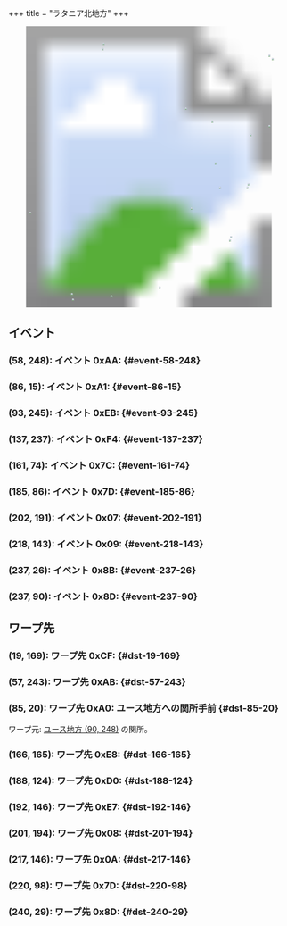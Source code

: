 +++
title = "ラタニア北地方"
+++

<!-- SVG {{{ -->
<svg width="1536" height="1536" viewbox="0 0 2048 2048">
<defs>
<image id="svg-asset-bg" width="2048" height="2048" href="map-04.webp" />
<image id="svg-asset-event" width="16" height="16" href="icon-event.png" />
<image id="svg-asset-destination" width="16" height="16" href="icon-destination.png" />
</defs>
<use href="#svg-asset-bg" x="0" y="0"></use>
<a href="#event-58-248">
<use href="#svg-asset-event" x="464" y="1984"><title>(58, 248): イベント 0xAA</title></use>
</a>
<a href="#event-86-15">
<use href="#svg-asset-event" x="688" y="120"><title>(86, 15): イベント 0xA1</title></use>
</a>
<a href="#event-93-245">
<use href="#svg-asset-event" x="744" y="1960"><title>(93, 245): イベント 0xEB</title></use>
</a>
<a href="#event-137-237">
<use href="#svg-asset-event" x="1096" y="1896"><title>(137, 237): イベント 0xF4</title></use>
</a>
<a href="#event-161-74">
<use href="#svg-asset-event" x="1288" y="592"><title>(161, 74): イベント 0x7C</title></use>
</a>
<a href="#event-185-86">
<use href="#svg-asset-event" x="1480" y="688"><title>(185, 86): イベント 0x7D</title></use>
</a>
<a href="#event-202-191">
<use href="#svg-asset-event" x="1616" y="1528"><title>(202, 191): イベント 0x07</title></use>
</a>
<a href="#event-218-143">
<use href="#svg-asset-event" x="1744" y="1144"><title>(218, 143): イベント 0x09</title></use>
</a>
<a href="#event-237-26">
<use href="#svg-asset-event" x="1896" y="208"><title>(237, 26): イベント 0x8B</title></use>
</a>
<a href="#event-237-90">
<use href="#svg-asset-event" x="1896" y="720"><title>(237, 90): イベント 0x8D</title></use>
</a>
<a href="#dst-201-194">
<use href="#svg-asset-destination" x="1608" y="1552"><title>(201, 194): ワープ先 0x08</title></use>
</a>
<a href="#dst-217-146">
<use href="#svg-asset-destination" x="1736" y="1168"><title>(217, 146): ワープ先 0x0A</title></use>
</a>
<a href="#dst-220-98">
<use href="#svg-asset-destination" x="1760" y="784"><title>(220, 98): ワープ先 0x7D</title></use>
</a>
<a href="#dst-240-29">
<use href="#svg-asset-destination" x="1920" y="232"><title>(240, 29): ワープ先 0x8D</title></use>
</a>
<a href="#dst-85-20">
<use href="#svg-asset-destination" x="680" y="160"><title>(85, 20): ワープ先 0xA0: ユース地方への関所手前</title></use>
</a>
<a href="#dst-57-243">
<use href="#svg-asset-destination" x="456" y="1944"><title>(57, 243): ワープ先 0xAB</title></use>
</a>
<a href="#dst-19-169">
<use href="#svg-asset-destination" x="152" y="1352"><title>(19, 169): ワープ先 0xCF</title></use>
</a>
<a href="#dst-188-124">
<use href="#svg-asset-destination" x="1504" y="992"><title>(188, 124): ワープ先 0xD0</title></use>
</a>
<a href="#dst-192-146">
<use href="#svg-asset-destination" x="1536" y="1168"><title>(192, 146): ワープ先 0xE7</title></use>
</a>
<a href="#dst-166-165">
<use href="#svg-asset-destination" x="1328" y="1320"><title>(166, 165): ワープ先 0xE8</title></use>
</a>
</svg>
<!-- }}} -->


## イベント

### (58, 248): イベント 0xAA:  {#event-58-248}

### (86, 15): イベント 0xA1:  {#event-86-15}

### (93, 245): イベント 0xEB:  {#event-93-245}

### (137, 237): イベント 0xF4:  {#event-137-237}

### (161, 74): イベント 0x7C:  {#event-161-74}

### (185, 86): イベント 0x7D:  {#event-185-86}

### (202, 191): イベント 0x07:  {#event-202-191}

### (218, 143): イベント 0x09:  {#event-218-143}

### (237, 26): イベント 0x8B:  {#event-237-26}

### (237, 90): イベント 0x8D:  {#event-237-90}


## ワープ先

### (19, 169): ワープ先 0xCF:  {#dst-19-169}

### (57, 243): ワープ先 0xAB:  {#dst-57-243}

### (85, 20): ワープ先 0xA0: ユース地方への関所手前 {#dst-85-20}

ワープ元: [ユース地方 (90, 248)](@/map/map-00/_index.md#event-90-248) の関所。

### (166, 165): ワープ先 0xE8:  {#dst-166-165}

### (188, 124): ワープ先 0xD0:  {#dst-188-124}

### (192, 146): ワープ先 0xE7:  {#dst-192-146}

### (201, 194): ワープ先 0x08:  {#dst-201-194}

### (217, 146): ワープ先 0x0A:  {#dst-217-146}

### (220, 98): ワープ先 0x7D:  {#dst-220-98}

### (240, 29): ワープ先 0x8D:  {#dst-240-29}


